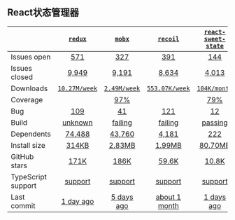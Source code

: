 ## React状态管理器
|   | [`redux`][b0] | [`mobx`][r0] | [`recoil`][n0] | [`react-sweet-state`][k0] |
|---|:---:|:---:|:----:|:----:|
| Issues open           | [571][IO1] | [327][IO2] | [391][IO3] | [144][IO4] |
| Issues closed         | [9,949][IC1] | [9,191][IC2] | [8,634][IC3] | [4,013][IC4] |
| Downloads             | [`10.27M/week`][DL1] | [`2.49M/week`][DL2] | [`553.07K/week`][DL3] | [`104K/month`][DL4] |
| Coverage             |  | [97%][cover2] |  | [79%][cover4] |
| Bug             | [109][bug1] | [41][bug2] | [121][bug3] | [12][bug4] |
| Build                 | [unknown][bd1] | [failing][bd2] | [failing][bd3] | [passing][bd4] |
| Dependents            | [74,488][dep1] | [43,760][dep2] | [4,181][dep3] | [222][dep4] |
| Install size          | [314KB][IS1] | [2.83MB][IS2] | [1.99MB][IS3] | [80.70MB][IS4] |
| GitHub stars          | [171K][stars1] | [186K][stars2] | [59.6K][stars3] | [10.8K][stars4] |
| TypeScript support    | [support][TS1] | [support][TS2] | [support][TS3] | [support][TS4] |
| Last commit           | [1 day ago][commits1] | [5 days ago][commits2] | [about 1 month][commits3] | [1 days ago][commits4] |

[b0]: https://github.com/reduxjs/redux
[r0]: https://github.com/mobxjs/mobx
[n0]: https://github.com/facebookexperimental/Recoil
[k0]: https://github.com/atlassian/react-sweet-state/

[IO1]: https://github.com/facebook/react/issues
[IO2]: https://github.com/vuejs/vue/issues
[IO3]: https://github.com/angular/angular.js/issues
[IO4]: https://github.com/umijs/umi/issues
[IC1]: https://github.com/facebook/react/issues
[IC2]: https://github.com/vuejs/vue/issues
[IC3]: https://github.com/angular/angular.js/issues
[IC4]: https://github.com/umijs/umi/issues

[DL1]: https://www.npmjs.com/package/react
[DL2]: https://www.npmjs.com/package/vue
[DL3]: https://www.npmjs.com/package/angular
[DL4]: https://www.npmjs.com/package/umi

[cover2]: https://codecov.io/github/vuejs/vue
[cover4]: https://codecov.io/github/umijs/umi

[bug1]: https://github.com/facebook/react/issues?page=1&q=is%3Aopen+is%3Aissue+label%3A%22Type%3A+Bug%22
[bug2]: https://github.com/vuejs/vue/issues?page=1&q=is%3Aopen+is%3Aissue+label%3Abug
[bug3]: https://github.com/angular/angular.js/issues?page=5&q=is%3Aopen+is%3Aissue+label%3A%22type%3A+bug%22
[bug4]: https://github.com/umijs/umi/issues?q=is%3Aopen+is%3Aissue+label%3Atype%28bug%29

[bd1]: https://travis-ci.org/github/facebook/react
[bd2]: https://travis-ci.org/github/vuejs/vue
[bd3]: https://travis-ci.org/github/angular/angular.js
[bd4]: https://travis-ci.org/github/umijs/umi

[dep1]: https://www.npmjs.com/package/react
[dep2]: https://www.npmjs.com/package/vue
[dep3]: https://www.npmjs.com/package/angular
[dep4]: https://www.npmjs.com/package/umi

[IS1]: https://packagephobia.com/result?p=react
[IS2]: https://packagephobia.com/result?p=vue
[IS3]: https://packagephobia.com/result?p=angular
[IS4]: https://packagephobia.com/result?p=umi

[stars1]: https://github.com/facebook/react/stargazers
[stars2]: https://github.com/vuejs/vue/stargazers
[stars3]: https://github.com/angular/angular.js/stargazers
[stars4]: https://github.com/umijs/umi/stargazers

[TS1]: https://github.com/facebook/react/search?l=typescript
[TS2]: https://github.com/vuejs/vue/search?l=TypeScript
[TS3]: https://www.npmjs.com/package/@types/angular
[TS4]: https://github.com/umijs/umi/search?l=typescript

[commits1]: https://github.com/facebook/react/commits
[commits2]: https://github.com/vuejs/vue/commits
[commits3]: https://github.com/angular/angular.js/commits
[commits4]: https://github.com/umijs/umi/commits

